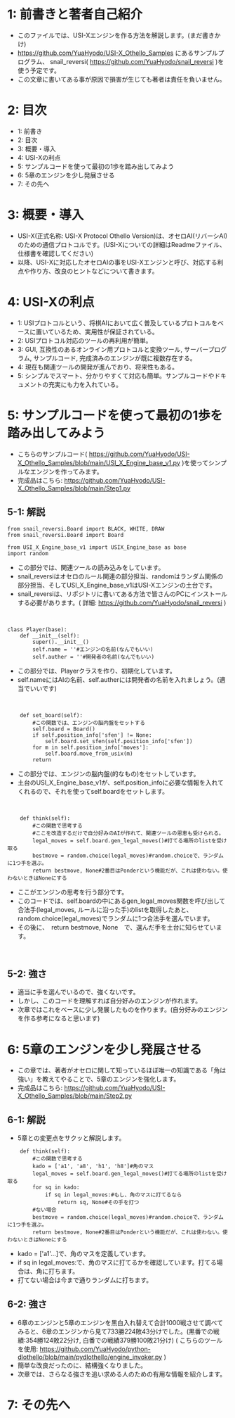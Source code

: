 # 1: 前書きと著者自己紹介
- このファイルでは、USI-Xエンジンを作る方法を解説します。(まだ書きかけ)
- https://github.com/YuaHyodo/USI-X_Othello_Samples にあるサンプルプログラム、
snail_reversi( https://github.com/YuaHyodo/snail_reversi )を使う予定です。
- この文章に書いてある事が原因で損害が生じても著者は責任を負いません。

# 2: 目次
- 1: 前書き
- 2: 目次
- 3: 概要・導入
- 4: USI-Xの利点
- 5: サンプルコードを使って最初の1歩を踏み出してみよう
- 6: 5章のエンジンを少し発展させる
- 7: その先へ

# 3: 概要・導入
- USI-X(正式名称: USI-X Protocol Othello Version)は、オセロAI(リバーシAI)のための通信プロトコルです。(USI-Xについての詳細はReadmeファイル、仕様書を確認してください)
- 以降、USI-Xに対応したオセロAIの事をUSI-Xエンジンと呼び、対応する利点や作り方、改良のヒントなどについて書きます。

# 4: USI-Xの利点
- 1: USIプロトコルという、将棋AIにおいて広く普及しているプロトコルをベースに置いているため、実用性が保証されている。
- 2: USIプロトコル対応のツールの再利用が簡単。
- 3: GUI, 互換性のあるオンライン用プロトコルと変換ツール, サーバープログラム, サンプルコード, 完成済みのエンジンが既に複数存在する。
- 4: 現在も関連ツールの開発が進んでおり、将来性もある。
- 5: シンプルでスマート、分かりやすくて対応も簡単。サンプルコードやドキュメントの充実にも力を入れている。

# 5: サンプルコードを使って最初の1歩を踏み出してみよう
- こちらのサンプルコード( https://github.com/YuaHyodo/USI-X_Othello_Samples/blob/main/USI_X_Engine_base_v1.py )を使ってシンプルなエンジンを作ってみます。
- 完成品はこちら: https://github.com/YuaHyodo/USI-X_Othello_Samples/blob/main/Step1.py
## 5-1: 解説
```
from snail_reversi.Board import BLACK, WHITE, DRAW
from snail_reversi.Board import Board

from USI_X_Engine_base_v1 import USIX_Engine_base as base
import random
```
- この部分では、関連ツールの読み込みをしています。
- snail_reversiはオセロのルール関連の部分担当、randomはランダム関係の部分担当、そしてUSI_X_Engine_base_v1はUSI-Xエンジンの土台です。
- snail_reversiは、リポジトリに書いてある方法で皆さんのPCにインストールする必要があります。( 詳細: https://github.com/YuaHyodo/snail_reversi )
<br>

```
class Player(base):
    def __init__(self):
        super().__init__()
        self.name = ''#エンジンの名前(なんでもいい)
        self.auther = ''#開発者の名前(なんでもいい)
```
- この部分では、Playerクラスを作り、初期化しています。
- self.nameにはAIの名前、self.autherには開発者の名前を入れましょう。(適当でいいです)
<br>

```
    def set_board(self):
        #この関数では、エンジンの脳内盤をセットする
        self.board = Board()
        if self.position_info['sfen'] != None:
            self.board.set_sfen(self.position_info['sfen'])
        for m in self.position_info['moves']:
            self.board.move_from_usix(m)
        return
```
- この部分では、エンジンの脳内盤(的なもの)をセットしています。
- 土台のUSI_X_Engine_base_v1が、self.position_infoに必要な情報を入れてくれるので、それを使ってself.boardをセットします。
<br>

```
    def think(self):
        #この関数で思考する
        #ここを改造するだけで自分好みのAIが作れて、関連ツールの恩恵も受けられる。
        legal_moves = self.board.gen_legal_moves()#打てる場所のlistを受け取る
        bestmove = random.choice(legal_moves)#random.choiceで、ランダムに1つ手を選ぶ。
        return bestmove, None#2番目はPonderという機能だが、これは使わない。使わないときはNoneにする
```
- ここがエンジンの思考を行う部分です。
- このコードでは、self.boardの中にあるgen_legal_moves関数を呼び出して合法手(legal_moves, ルールに沿った手)のlistを取得したあと、
random.choice(legal_moves)でランダムに1つ合法手を選んでいます。
- その後に、　return bestmove, None　で、選んだ手を土台に知らせています。
<br>

## 5-2: 強さ
- 適当に手を選んでいるので、強くないです。
- しかし、このコードを理解すれば自分好みのエンジンが作れます。
- 次章ではこれをベースに少し発展したものを作ります。(自分好みのエンジンを作る参考になると思います)


# 6: 5章のエンジンを少し発展させる
- この章では、著者がオセロに関して知っているほぼ唯一の知識である「角は強い」を教えてやることで、5章のエンジンを強化します。
- 完成品はこちら: https://github.com/YuaHyodo/USI-X_Othello_Samples/blob/main/Step2.py
## 6-1: 解説
- 5章との変更点をサクッと解説します。
```
    def think(self):
        #この関数で思考する
        kado = ['a1', 'a8', 'h1', 'h8']#角のマス
        legal_moves = self.board.gen_legal_moves()#打てる場所のlistを受け取る
        for sq in kado:
            if sq in legal_moves:#もし、角のマスに打てるなら
                return sq, None#その手を打つ
        #ない場合
        bestmove = random.choice(legal_moves)#random.choiceで、ランダムに1つ手を選ぶ。
        return bestmove, None#2番目はPonderという機能だが、これは使わない。使わないときはNoneにする
```
- kado = ['a1'...]で、角のマスを定義しています。
- if sq in legal_moves:で、角のマスに打てるかを確認しています。打てる場合は、角に打ちます。
- 打てない場合は今まで通りランダムに打ちます。

## 6-2: 強さ
- 6章のエンジンと5章のエンジンを黒白入れ替えて合計1000戦させて調べてみると、6章のエンジンから見て733勝224敗43分けでした。(黒番での戦績:354勝124敗22分け, 白番での戦績379勝100敗21分け)
( こちらのツールを使用: https://github.com/YuaHyodo/python-dlothello/blob/main/pydlothello/engine_invoker.py )
- 簡単な改良だったのに、結構強くなりました。
- 次章では、さらなる強さを追い求める人のための有用な情報を紹介します。

# 7: その先へ
